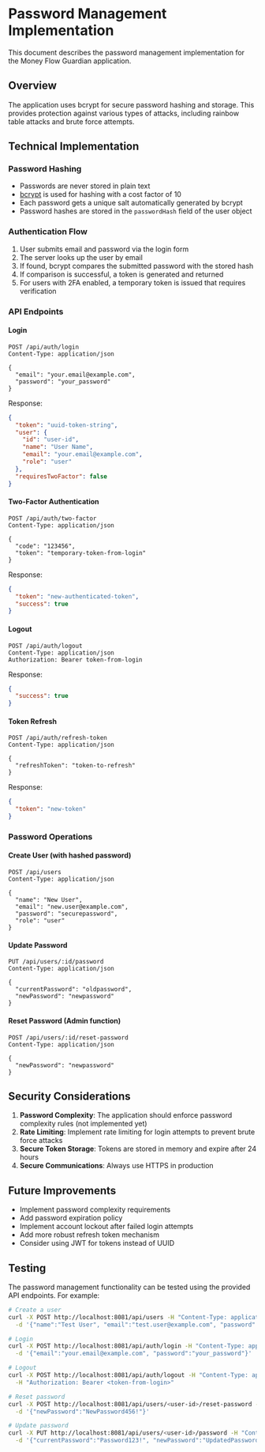 # Password Management Implementation

This document describes the password management implementation for the Money Flow Guardian application.

## Overview

The application uses bcrypt for secure password hashing and storage. This provides protection against various types of attacks, including rainbow table attacks and brute force attempts.

## Technical Implementation

### Password Hashing

- Passwords are never stored in plain text
- [bcrypt](https://github.com/kelektiv/node.bcrypt.js) is used for hashing with a cost factor of 10
- Each password gets a unique salt automatically generated by bcrypt
- Password hashes are stored in the `passwordHash` field of the user object

### Authentication Flow

1. User submits email and password via the login form
2. The server looks up the user by email
3. If found, bcrypt compares the submitted password with the stored hash
4. If comparison is successful, a token is generated and returned
5. For users with 2FA enabled, a temporary token is issued that requires verification

### API Endpoints

#### Login

```
POST /api/auth/login
Content-Type: application/json

{
  "email": "your.email@example.com",
  "password": "your_password"
}
```

Response:
```json
{
  "token": "uuid-token-string",
  "user": {
    "id": "user-id",
    "name": "User Name",
    "email": "your.email@example.com",
    "role": "user"
  },
  "requiresTwoFactor": false
}
```

#### Two-Factor Authentication

```
POST /api/auth/two-factor
Content-Type: application/json

{
  "code": "123456",
  "token": "temporary-token-from-login"
}
```

Response:
```json
{
  "token": "new-authenticated-token",
  "success": true
}
```

#### Logout

```
POST /api/auth/logout
Content-Type: application/json
Authorization: Bearer token-from-login
```

Response:
```json
{
  "success": true
}
```

#### Token Refresh

```
POST /api/auth/refresh-token
Content-Type: application/json

{
  "refreshToken": "token-to-refresh"
}
```

Response:
```json
{
  "token": "new-token"
}
```

### Password Operations

#### Create User (with hashed password)

```
POST /api/users
Content-Type: application/json

{
  "name": "New User",
  "email": "new.user@example.com",
  "password": "securepassword",
  "role": "user"
}
```

#### Update Password

```
PUT /api/users/:id/password
Content-Type: application/json

{
  "currentPassword": "oldpassword",
  "newPassword": "newpassword"
}
```

#### Reset Password (Admin function)

```
POST /api/users/:id/reset-password
Content-Type: application/json

{
  "newPassword": "newpassword"
}
```

## Security Considerations

1. **Password Complexity**: The application should enforce password complexity rules (not implemented yet)
2. **Rate Limiting**: Implement rate limiting for login attempts to prevent brute force attacks
3. **Secure Token Storage**: Tokens are stored in memory and expire after 24 hours
4. **Secure Communications**: Always use HTTPS in production

## Future Improvements

- Implement password complexity requirements
- Add password expiration policy
- Implement account lockout after failed login attempts
- Add more robust refresh token mechanism
- Consider using JWT for tokens instead of UUID

## Testing

The password management functionality can be tested using the provided API endpoints. For example:

```bash
# Create a user
curl -X POST http://localhost:8081/api/users -H "Content-Type: application/json" \
  -d '{"name":"Test User", "email":"test.user@example.com", "password":"Your_Password123!", "role":"user"}'

# Login
curl -X POST http://localhost:8081/api/auth/login -H "Content-Type: application/json" \
  -d '{"email":"your.email@example.com", "password":"your_password"}'

# Logout
curl -X POST http://localhost:8081/api/auth/logout -H "Content-Type: application/json" \
  -H "Authorization: Bearer <token-from-login>"

# Reset password
curl -X POST http://localhost:8081/api/users/<user-id>/reset-password -H "Content-Type: application/json" \
  -d '{"newPassword":"NewPassword456!"}'

# Update password
curl -X PUT http://localhost:8081/api/users/<user-id>/password -H "Content-Type: application/json" \
  -d '{"currentPassword":"Password123!", "newPassword":"UpdatedPassword789!"}'
```
